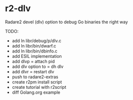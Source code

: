 # r2-dlv
Radare2 devel (dlv) option to debug Go binaries the right way 

TODO:
- add ln libr/debug/p/dlv.c 
- add ln libr/bin/dwarf.c
- add ln libr/bin/dbinfo.c
- add ESIL implementation 
- add dlvp = attach pid 
- add dlv option to = dh dlv
- add dlvr = restart dlv 
- push to radare2-extras 
- create r2pm install script 
- create tutorial with r2script
- diff Golang.org example 
